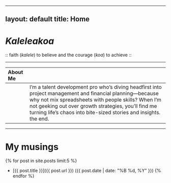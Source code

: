 ***

layout: default
title: Home
-----------

# *Kaleleakoa*

:: faith (*kalele*) to believe and the courage (*koa*) to achieve ::

***

| About Me |                                                                                                                                                                                                                                                                                             |
| :------- | :------------------------------------------------------------------------------------------------------------------------------------------------------------------------------------------------------------------------------------------------------------------------------------------ |
|          | I’m a talent development pro who’s diving headfirst into project management and financial planning—because why not mix spreadsheets with people skills? When I’m not geeking out over growth strategies, you’ll find me turning life’s chaos into bite-sized stories and insights. the end. |

***


# My musings

{% for post in site.posts limit:5 %}

*   \[{{ post.title }}]\({{ post.url }}) ({{ post.date | date: "%B %d, %Y" }})
    {% endfor %}

